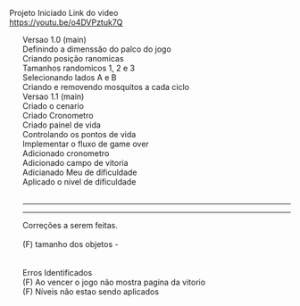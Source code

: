 Projeto Iniciado 
Link do video <br />
https://youtu.be/o4DVPztuk7Q<br />
<ul>
Versao 1.0 (main) <br /> 
    Definindo a dimenssão do palco do jogo <br />
    Criando posição ranomicas  <br />
    Tamanhos randomicos 1, 2 e 3  <br />
    Selecionando lados A e B <br />
    Criando e removendo mosquitos a cada ciclo <br />
Versao 1.1 (main)  <br />
 Criado o cenario  <br />
 Criado Cronometro  <br />
 Criado painel de vida <br />
 Controlando os pontos de vida <br />
 Implementar o fluxo de game over <br />
 Adicionado cronometro <br />
 Adicionado campo de vitoria  <br />
 Adicianado Meu de dificuldade <br />
 Aplicado o nivel de dificuldade <br /><br />

 ------------------------------------------

 <hr>

 Correções a serem feitas.<br /><br />
 (F) tamanho dos objetos -<br /><br />
 <br />
 Erros Identificados <br />
 (F) Ao vencer o jogo não mostra pagina da vitorio <br />
 (F) Níveis não estao sendo aplicados <br />
<br />
 

